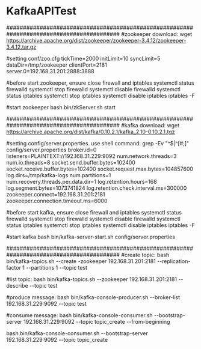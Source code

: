 # KafkaAPITest
##########################################################################################
#zookeeper download:
wget https://archive.apache.org/dist/zookeeper/zookeeper-3.4.12/zookeeper-3.4.12.tar.gz

#setting conf/zoo.cfg
tickTime=2000
initLimit=10
syncLimit=5
dataDir=/tmp/zookeeper
clientPort=2181
server.0=192.168.31.201:2888:3888

#before start zookeeper, ensure close firewall and iptables
systemctl status firewalld
systemctl stop firewalld
systemctl disable firewalld
systemctl status iptables
systemctl stop iptables
systemctl disable iptables
iptables -F

#start zookeeper
bash bin/zkServer.sh start

##########################################################################################
#kafka download:
wget https://archive.apache.org/dist/kafka/0.10.2.1/kafka_2.10-0.10.2.1.tgz

#setting config/server.properties. use shell command: grep -Ev "^$|^[#;]" config/server.properties
broker.id=0
listeners=PLAINTEXT://192.168.31.229:9092
num.network.threads=3
num.io.threads=8
socket.send.buffer.bytes=102400
socket.receive.buffer.bytes=102400
socket.request.max.bytes=104857600
log.dirs=/tmp/kafka-logs
num.partitions=1
num.recovery.threads.per.data.dir=1
log.retention.hours=168
log.segment.bytes=1073741824
log.retention.check.interval.ms=300000
zookeeper.connect=192.168.31.201:2181
zookeeper.connection.timeout.ms=6000

#before start kafka, ensure close firewall and iptables
systemctl status firewalld
systemctl stop firewalld
systemctl disable firewalld
systemctl status iptables
systemctl stop iptables
systemctl disable iptables
iptables -F

#start kafka
bash bin/kafka-server-start.sh config/server.properties

##########################################################################################
#create topic:
bash bin/kafka-topics.sh --create -zookeeper 192.168.31.201:2181 --replication-factor 1 --partitions 1 --topic test

#list topic:
bash bin/kafka-topics.sh --zookeeper 192.168.31.201:2181 --describe --topic test

#produce message:
bash bin/kafka-console-producer.sh --broker-list 192.168.31.229:9092 --topic test

#consume message:
bash bin/kafka-console-consumer.sh --bootstrap-server 192.168.31.229:9092 --topic topic_create --from-beginning

bash bin/kafka-console-consumer.sh --bootstrap-server 192.168.31.229:9092 --topic topic_create

